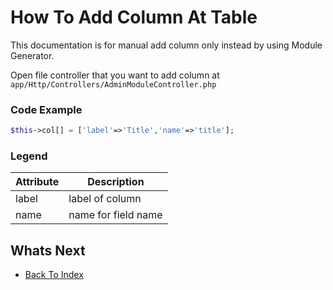 # How To Add Column At Table
This documentation is for manual add column only instead by using Module Generator.

Open file controller that you want to add column at `app/Http/Controllers/AdminModuleController.php`
### Code Example
```php
$this->col[] = ['label'=>'Title','name'=>'title'];
```
### Legend
| Attribute     | Description     |
|---------------|-----------------|
|label  | label of column |
|name   | name for field name |

## Whats Next
- [Back To Index](./index.md)
